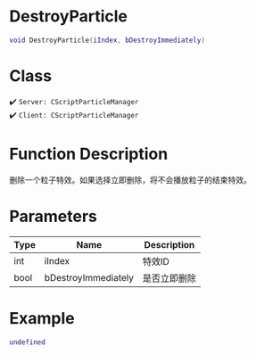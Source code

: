 # DestroyParticle
```lua
void DestroyParticle(iIndex, bDestroyImmediately)
```
# Class
✔️ `Server: CScriptParticleManager`  
✔️ `Client: CScriptParticleManager`  

# Function Description
删除一个粒子特效。如果选择立即删除，将不会播放粒子的结束特效。
# Parameters
Type|Name|Description
--|--|--
int|iIndex|特效ID
bool|bDestroyImmediately|是否立即删除

# Example
```lua
undefined
```